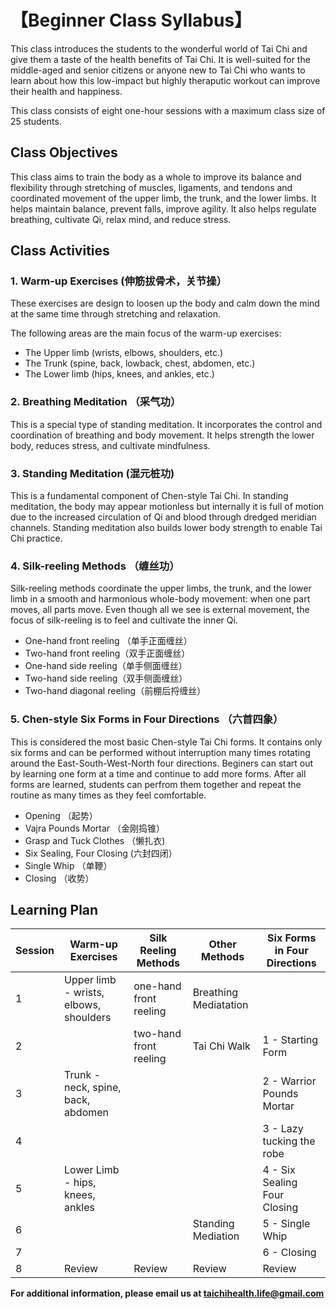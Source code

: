 # 【Beginner Class Syllabus】

This class introduces the students to the wonderful world of Tai Chi and give them a taste of the health benefits of Tai Chi. 
It is well-suited for the middle-aged and senior citizens or anyone new to Tai Chi who wants to learn about how this low-impact 
but highly theraputic workout can improve their health and happiness. 

This class consists of eight one-hour sessions with a maximum class size of 25 students.

## Class Objectives

This class aims to train the body as a whole to improve its balance and flexibility through stretching of 
muscles, ligaments, and tendons and coordinated movement of the upper limb, the trunk, and the lower limbs. 
It helps maintain balance, prevent falls, improve agility. It also helps regulate breathing, cultivate Qi, relax mind, and reduce stress. 

## Class Activities

### 1. Warm-up Exercises (伸筋拔骨术，关节操）

These exercises are design to loosen up the body and calm down the mind at the same time through stretching and relaxation.

The following areas are the main focus of the warm-up exercises:

- The Upper limb (wrists, elbows, shoulders, etc.)
- The Trunk (spine, back, lowback, chest, abdomen, etc.) 
- The Lower limb (hips, knees, and ankles, etc.)

### 2. Breathing Meditation （采气功）

This is a special type of standing meditation. 
It incorporates the control and coordination of breathing and body movement. 
It helps strength the lower body, reduces stress, and cultivate mindfulness. 

### 3. Standing Meditation (混元桩功)

This is a fundamental component of Chen-style Tai Chi. In standing meditation, the body may appear motionless but internally it is full of motion due to the increased circulation of Qi and blood through dredged meridian channels. 
Standing meditation also builds lower body strength to enable Tai Chi practice.  

### 4. Silk-reeling Methods （缠丝功）

Silk-reeling methods coordinate the upper limbs, the trunk, and the lower limb in a smooth and harmonious whole-body movement: 
when one part moves, all parts move. Even though all we see is external movement, the focus of silk-reeling
is to feel and cultivate the inner Qi. 

- One-hand front reeling （单手正面缠丝）
- Two-hand front reeling（双手正面缠丝）
- One-hand side reeling（单手侧面缠丝）
- Two-hand side reeling（双手侧面缠丝）
- Two-hand diagonal reeling（前棚后捋缠丝）

### 5. Chen-style Six Forms in Four Directions （六首四象）

This is considered the most basic Chen-style Tai Chi forms. It contains only six forms and can be performed without interruption 
many times rotating around the East-South-West-North four directions. Beginers can start out by learning one form at a time 
and continue to add more forms. After all forms are learned, students can perfrom them together and repeat the routine 
as many times as they feel comfortable.

- Opening （起势）
- Vajra Pounds Mortar  （金刚捣锥）
- Grasp and Tuck Clothes （懒扎衣)
- Six Sealing, Four Closing (六封四闭）
- Single Whip （单鞭）
- Closing （收势）

## Learning Plan

| Session | Warm-up Exercises                     | Silk Reeling Methods     |    Other Methods         | Six Forms in Four Directions          |
|---------|---------------------------------------|--------------------------|--------------------------|-------------------------|
| 1       | Upper limb - wrists, elbows, shoulders| one-hand front reeling   |  Breathing Mediatation   |                         |
| 2       |                            |  two-hand front reeling  |     Tai Chi Walk         | 1 - Starting Form        |
| 3       |  Trunk - neck, spine, back, abdomen      |                          |                          | 2 - Warrior Pounds Mortar |
| 4       |                                      |                          |              | 3 - Lazy tucking the robe    | 
| 5       |  Lower Limb - hips, knees, ankles    |                           |                          | 4 - Six Sealing Four Closing |
| 6       |                                       |                          |  Standing Mediation      | 5 - Single Whip         |
| 7       |                                       |                          |                          | 6 - Closing             |
| 8       |      Review                           |         Review           |     Review               | Review                  |

**For additional information, please email us at taichihealth.life@gmail.com**
